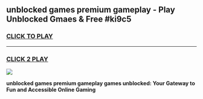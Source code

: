 
## unblocked games premium gameplay - Play Unblocked Gmaes & Free #ki9c5
<h3>
<a href="https://news.freeplayer.one?title=unblocked_games_premium_gameplay&ref=26F">CLICK TO PLAY</a></h3>
<hr>

<h3>
<a href="https://news.freeplayer.one?title=unblocked_games_premium_gameplay&ref=26F">CLICK 2 PLAY</a>
  
</h3>

<a href="https://news.freeplayer.one?title=unblocked_games_premium_gameplay&ref=26F/"><img src="https://clearcache.store/games.png"></a>


**unblocked games premium gameplay games unblocked: Your Gateway to Fun and Accessible Online Gaming**
